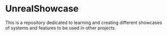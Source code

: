 # UnrealShowcase
This is a repository dedicated to learning and creating different showcases of systems and features to be used in other projects.
